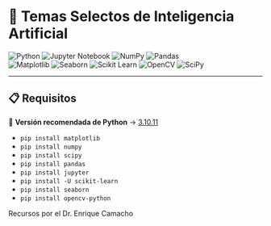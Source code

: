 # 🤖 Temas Selectos de Inteligencia Artificial  

![Python](https://img.shields.io/badge/Python-3.10.11-3670A0?style=for-the-badge&logo=python&logoColor=ffdd54)  ![Jupyter Notebook](https://img.shields.io/badge/Jupyter_Notebook-%23FA0F00.svg?style=for-the-badge&logo=jupyter&logoColor=white)  ![NumPy](https://img.shields.io/badge/NumPy-013243?style=for-the-badge&logo=numpy&logoColor=white)  ![Pandas](https://img.shields.io/badge/Pandas-150458?style=for-the-badge&logo=pandas&logoColor=white)  
![Matplotlib](https://img.shields.io/badge/Matplotlib-004D7A?style=for-the-badge&logo=plotly&logoColor=white)  ![Seaborn](https://img.shields.io/badge/Seaborn-2E8BC0?style=for-the-badge)  ![Scikit Learn](https://img.shields.io/badge/scikit--learn-F7931E?style=for-the-badge&logo=scikitlearn&logoColor=white)  ![OpenCV](https://img.shields.io/badge/OpenCV-5C3EE8?style=for-the-badge&logo=opencv&logoColor=white)  ![SciPy](https://img.shields.io/badge/SciPy-8DA0CB?style=for-the-badge&logo=scipy&logoColor=white)

---

## 📋 Requisitos  
🔹 **Versión recomendada de Python** → [3.10.11](https://www.python.org/downloads/windows/)  
- `pip install matplotlib`
- `pip install numpy`
- `pip install scipy`
- `pip install pandas`
- `pip install jupyter`
- `pip install -U scikit-learn`
- `pip install seaborn`
- `pip install opencv-python`

Recursos por el Dr. Enrique Camacho  

